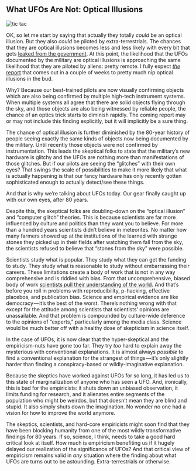 
## What UFOs Are Not: Optical Illusions

![tic tac](/ufo-guide/ufo-pics/tictac/tictac_sm.png "tic tac over Prospect Park")

OK, so let me start by saying that actually they totally _could_ be an optical illusion. But they also _could_ be piloted by extra-terrestrials. The chances that they are optical illusions becomes less and less likely with every bit that gets [leaked from the government](https://www.thedrive.com/the-war-zone/21000/highly-detailed-report-on-harrowing-encounter-between-f-a-18s-and-ufo-off-baja-surfaces). At this point, the likelihood that the UFOs documented by the military are optical illusions is approaching the same likelihood that they are piloted by aliens: pretty remote. I fully expect [_the_ report](https://www.nytimes.com/2021/06/03/us/politics/ufos-sighting-alien-spacecraft-pentagon.html) that comes out in a couple of weeks to pretty much nip optical illusions in the bud.

Why? Because our best-trained pilots are now visually confirming objects which are also being confirmed by multiple high-tech instrument systems. When multiple systems all agree that there are solid objects flying through the sky, and those objects are also being witnessed by reliable people, the chance of an optics trick starts to diminish rapidly. The coming report may or may not include this finding explicitly, but it will implicitly be a sure thing.

The chance of optical illusion is further diminished by the 80-year history of people seeing exactly the same kinds of objects now being documented by the military. Until recently those objects were not confirmed by instrumentation. This leads the skeptical folks to state that the military’s new hardware is glitchy and the UFOs are nothing more than manifestations of those glitches. But if our pilots are seeing the “glitches” with their own eyes? That swings the scale of possibilities to make it more likely that what is actually happening is that our fancy hardware has only recently gotten sophisticated enough to actually detect/see these things.

And that is why we’re talking about UFOs today. Our gear finally caught up with our own eyes, after 80 years.

Despite this, the skeptical folks are doubling-down on the “optical illusion” and “computer glitch” theories. This is because scientists are far more influenced by culture and politics than they want you to believe. For more than a hundred years scientists didn’t believe in meteorites. No matter how many farmers showed up at the institutions of the learned with strange stones they picked up in their fields after watching them fall from the sky, the scientists refused to believe that “stones from the sky” were possible.

Scientists study what is popular. They study what they can get the funding to study. They study what is reasonable to study without embarrassing their careers. These limitations create a body of work that is not in any way comprehensive and is riddled with bias. From that uncomprehensive, biased body of work [scientists pull their understanding of the world](https://slate.com/health-and-science/2017/06/daryl-bem-proved-esp-is-real-showed-science-is-broken.html). And that’s before you roll in problems with reproducibility, p-hacking, effective placebos, and publication bias. Science and empirical evidence are like democracy — it’s the best of the worst. There’s nothing wrong with that except for the attitude among scientists that scientists’ opinions are unassailable. And that problem is compounded by culture-wide deference to the opinions of “experts,” particularly among the media class. Science would be much better off with a healthy dose of skepticism in science itself.

In the case of UFOs, it is now clear that the hyper-skeptical and the empiricism-nuts have gone too far. They try _too_ hard to explain away the mysterious with conventional explanations. It is almost always _possible_ to find a conventional explanation for the strangest of things — it’s only slightly harder than finding a conspiracy-based or wildly-imaginative explanation.

Because the skeptics have worked against UFOs for so long, it has led us to this state of marginalization of anyone who has seen a UFO. And, ironically, this is bad for the empiricists: it shuts down an unbiased observation, it limits funding for research, and it alienates entire segments of the population who might be weirdos, but that doesn’t mean they are blind and stupid. It also simply shuts down the imagination. No wonder no one had a vision for how to improve the world anymore.

The skeptics, scientists, and hard-core empiricists might soon find that they have been blocking humanity from one of the most wildly transformative findings for 80 years. If so, science, I think, needs to take a good hard critical look at itself. How much is empiricism benefiting us if it hugely delayed our realization of the significance of UFOs? And that critical view of empiricism remains valid in _any_ situation where the finding about what UFOs are turns out to be astounding. Extra-terrestrials or otherwise.




